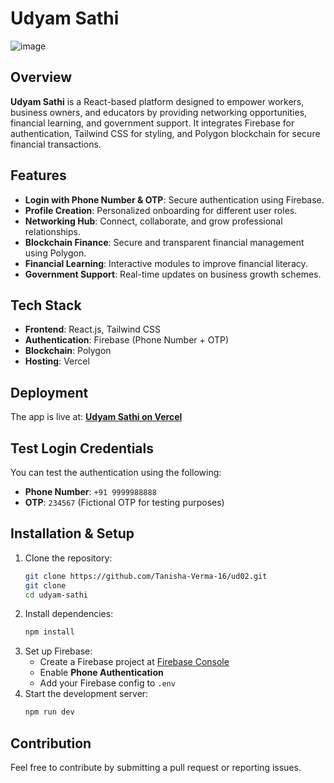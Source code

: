 
# Udyam Sathi  
![image](https://github.com/user-attachments/assets/eea0b4d4-2e6b-4428-84de-097c5de1b375)

## Overview  
**Udyam Sathi** is a React-based platform designed to empower workers, business owners, and educators by providing networking opportunities, financial learning, and government support. It integrates Firebase for authentication, Tailwind CSS for styling, and Polygon blockchain for secure financial transactions.  

## Features  
- **Login with Phone Number & OTP**: Secure authentication using Firebase.  
- **Profile Creation**: Personalized onboarding for different user roles.  
- **Networking Hub**: Connect, collaborate, and grow professional relationships.  
- **Blockchain Finance**: Secure and transparent financial management using Polygon.  
- **Financial Learning**: Interactive modules to improve financial literacy.  
- **Government Support**: Real-time updates on business growth schemes.  

## Tech Stack  
- **Frontend**: React.js, Tailwind CSS  
- **Authentication**: Firebase (Phone Number + OTP)  
- **Blockchain**: Polygon  
- **Hosting**: Vercel  

## Deployment  
The app is live at: **[Udyam Sathi on Vercel](https://udyamsathi.vercel.app/)**  

## Test Login Credentials  
You can test the authentication using the following:  
- **Phone Number**: `+91 9999988888`  
- **OTP**: `234567` (Fictional OTP for testing purposes)  

## Installation & Setup  
1. Clone the repository:  
   ```sh
   git clone https://github.com/Tanisha-Verma-16/ud02.git
   git clone 
   cd udyam-sathi
   ```  
2. Install dependencies:  
   ```sh
   npm install
   ```  
3. Set up Firebase:  
   - Create a Firebase project at [Firebase Console](https://console.firebase.google.com/)  
   - Enable **Phone Authentication**  
   - Add your Firebase config to `.env`  
4. Start the development server:  
   ```sh
   npm run dev
   ```  

## Contribution  
Feel free to contribute by submitting a pull request or reporting issues.  


